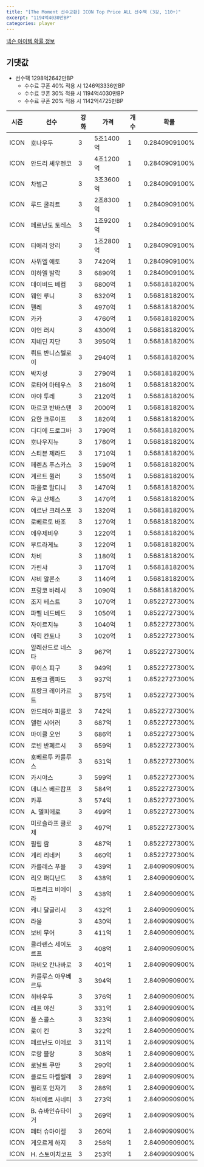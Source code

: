 ```yaml
---
title: "[The Moment 선수교환] ICON Top Price ALL 선수팩 (3강, 110+)"
excerpt: "1194억4030만BP"
categories: player
---
```

[넥슨 아이템 확률 정보](http://iteminfo.nexon.com/probability/fo4?sn=6715)

## 기댓값
  - 선수팩 1298억2642만BP
    - 수수료 쿠폰 40% 적용 시 1246억3336만BP
    - 수수료 쿠폰 30% 적용 시 1194억4030만BP
    - 수수료 쿠폰 20% 적용 시 1142억4725만BP


|시즌|선수|강화|가격|개수|확률|
|---|---|---|---|---|---|
|ICON|호나우두|3|5조1400억|1|0.2840909100%|
|ICON|안드리 셰우첸코|3|4조1200억|1|0.2840909100%|
|ICON|차범근|3|3조3600억|1|0.2840909100%|
|ICON|루드 굴리트|3|2조8300억|1|0.2840909100%|
|ICON|페르난도 토레스|3|1조9200억|1|0.2840909100%|
|ICON|티에리 앙리|3|1조2800억|1|0.2840909100%|
|ICON|사뮈엘 에토|3|7420억|1|0.2840909100%|
|ICON|미하엘 발락|3|6890억|1|0.2840909100%|
|ICON|데이비드 베컴|3|6800억|1|0.5681818200%|
|ICON|웨인 루니|3|6320억|1|0.5681818200%|
|ICON|펠레|3|4970억|1|0.5681818200%|
|ICON|카카|3|4760억|1|0.5681818200%|
|ICON|이언 러시|3|4300억|1|0.5681818200%|
|ICON|지네딘 지단|3|3950억|1|0.5681818200%|
|ICON|뤼트 반니스텔로이|3|2940억|1|0.5681818200%|
|ICON|박지성|3|2790억|1|0.5681818200%|
|ICON|로타어 마테우스|3|2160억|1|0.5681818200%|
|ICON|야야 투레|3|2120억|1|0.5681818200%|
|ICON|마르코 반바스텐|3|2000억|1|0.5681818200%|
|ICON|요한 크루이프|3|1820억|1|0.5681818200%|
|ICON|디디에 드로그바|3|1790억|1|0.5681818200%|
|ICON|호나우지뉴|3|1760억|1|0.5681818200%|
|ICON|스티븐 제라드|3|1710억|1|0.5681818200%|
|ICON|페렌츠 푸스카스|3|1590억|1|0.5681818200%|
|ICON|게르트 뮐러|3|1550억|1|0.5681818200%|
|ICON|파올로 말디니|3|1470억|1|0.5681818200%|
|ICON|우고 산체스|3|1470억|1|0.5681818200%|
|ICON|에르난 크레스포|3|1320억|1|0.5681818200%|
|ICON|로베르토 바조|3|1270억|1|0.5681818200%|
|ICON|에우제비우|3|1220억|1|0.5681818200%|
|ICON|부트라게뇨|3|1220억|1|0.5681818200%|
|ICON|차비|3|1180억|1|0.5681818200%|
|ICON|가린샤|3|1170억|1|0.5681818200%|
|ICON|샤비 알론소|3|1140억|1|0.5681818200%|
|ICON|프랑코 바레시|3|1090억|1|0.5681818200%|
|ICON|조지 베스트|3|1070억|1|0.8522727300%|
|ICON|파벨 네드베드|3|1050억|1|0.8522727300%|
|ICON|자이르지뉴|3|1040억|1|0.8522727300%|
|ICON|에릭 칸토나|3|1020억|1|0.8522727300%|
|ICON|알레산드로 네스타|3|967억|1|0.8522727300%|
|ICON|루이스 피구|3|949억|1|0.8522727300%|
|ICON|프랭크 램파드|3|937억|1|0.8522727300%|
|ICON|프랑크 레이카르트|3|875억|1|0.8522727300%|
|ICON|안드레아 피를로|3|742억|1|0.8522727300%|
|ICON|앨런 시어러|3|687억|1|0.8522727300%|
|ICON|마이클 오언|3|686억|1|0.8522727300%|
|ICON|로빈 반페르시|3|659억|1|0.8522727300%|
|ICON|호베르투 카를루스|3|631억|1|0.8522727300%|
|ICON|카시야스|3|599억|1|0.8522727300%|
|ICON|데니스 베르캄프|3|584억|1|0.8522727300%|
|ICON|카푸|3|574억|1|0.8522727300%|
|ICON|A. 델피에로|3|499억|1|0.8522727300%|
|ICON|미로슬라프 클로제|3|497억|1|0.8522727300%|
|ICON|필립 람|3|487억|1|0.8522727300%|
|ICON|게리 리네커|3|460억|1|0.8522727300%|
|ICON|카를레스 푸욜|3|439억|1|2.8409090900%|
|ICON|리오 퍼디난드|3|438억|1|2.8409090900%|
|ICON|파트리크 비에이라|3|438억|1|2.8409090900%|
|ICON|케니 달글리시|3|432억|1|2.8409090900%|
|ICON|라울|3|430억|1|2.8409090900%|
|ICON|보비 무어|3|411억|1|2.8409090900%|
|ICON|클라렌스 세이도르프|3|408억|1|2.8409090900%|
|ICON|파비오 칸나바로|3|401억|1|2.8409090900%|
|ICON|카를루스 아우베르투|3|394억|1|2.8409090900%|
|ICON|히바우두|3|376억|1|2.8409090900%|
|ICON|레프 야신|3|331억|1|2.8409090900%|
|ICON|폴 스콜스|3|323억|1|2.8409090900%|
|ICON|로이 킨|3|322억|1|2.8409090900%|
|ICON|페르난도 이에로|3|311억|1|2.8409090900%|
|ICON|로랑 블랑|3|308억|1|2.8409090900%|
|ICON|로날트 쿠만|3|290억|1|2.8409090900%|
|ICON|클로드 마켈렐레|3|289억|1|2.8409090900%|
|ICON|필리포 인자기|3|286억|1|2.8409090900%|
|ICON|하비에르 사네티|3|273억|1|2.8409090900%|
|ICON|B. 슈바인슈타이거|3|269억|1|2.8409090900%|
|ICON|페터 슈마이켈|3|260억|1|2.8409090900%|
|ICON|게오르게 하지|3|256억|1|2.8409090900%|
|ICON|H. 스토이치코프|3|253억|1|2.8409090900%|
